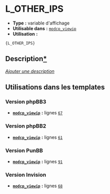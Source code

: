 # L_OTHER_IPS
* __Type__ __:__ variable d'affichage
* __Utilisable dans__ __:__ [`modcp_viewip`](../tpl/modcp_viewip.md#readme)
* __Utilisation__ __:__

```smarty
{L_OTHER_IPS}
```

## Description[*](https://fa-tvars.appspot.com/var/L_OTHER_IPS)
[*Ajouter une description*](https://fa-tvars.appspot.com/var/L_OTHER_IPS)

## Utilisations dans les templates

### Version phpBB3
* __[`modcp_viewip`](../tpl/modcp_viewip.md#readme)__ __:__ lignes [`67`](../src/prosilver/modcp_viewip.tpl#L67)

### Version phpBB2
* __[`modcp_viewip`](../tpl/modcp_viewip.md#readme)__ __:__ lignes [`61`](../src/subsilver/modcp_viewip.tpl#L61)

### Version PunBB
* __[`modcp_viewip`](../tpl/modcp_viewip.md#readme)__ __:__ lignes [`91`](../src/punbb/modcp_viewip.tpl#L91)

### Version Invision
* __[`modcp_viewip`](../tpl/modcp_viewip.md#readme)__ __:__ lignes [`68`](../src/invision/modcp_viewip.tpl#L68)

